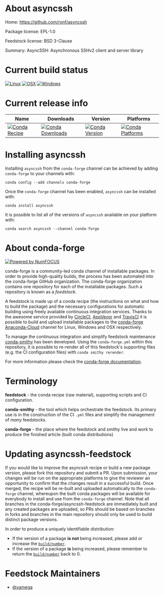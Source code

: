 <!--
# -*- mode: jinja -*-
-->

About asyncssh
==============

Home: https://github.com/ronf/asyncssh

Package license: EPL-1.0

Feedstock license: BSD 3-Clause

Summary: AsyncSSH: Asynchronous SSHv2 client and server library



Current build status
====================

[![Linux](https://img.shields.io/circleci/project/github/conda-forge/asyncssh-feedstock/master.svg?label=Linux)](https://circleci.com/gh/conda-forge/asyncssh-feedstock)
[![OSX](https://img.shields.io/travis/conda-forge/asyncssh-feedstock/master.svg?label=macOS)](https://travis-ci.org/conda-forge/asyncssh-feedstock)
[![Windows](https://img.shields.io/appveyor/ci/conda-forge/asyncssh-feedstock/master.svg?label=Windows)](https://ci.appveyor.com/project/conda-forge/asyncssh-feedstock/branch/master)

Current release info
====================

| Name | Downloads | Version | Platforms |
| --- | --- | --- | --- |
| [![Conda Recipe](https://img.shields.io/badge/recipe-asyncssh-green.svg)](https://anaconda.org/conda-forge/asyncssh) | [![Conda Downloads](https://img.shields.io/conda/dn/conda-forge/asyncssh.svg)](https://anaconda.org/conda-forge/asyncssh) | [![Conda Version](https://img.shields.io/conda/vn/conda-forge/asyncssh.svg)](https://anaconda.org/conda-forge/asyncssh) | [![Conda Platforms](https://img.shields.io/conda/pn/conda-forge/asyncssh.svg)](https://anaconda.org/conda-forge/asyncssh) |

Installing asyncssh
===================

Installing `asyncssh` from the `conda-forge` channel can be achieved by adding `conda-forge` to your channels with:

```
conda config --add channels conda-forge
```

Once the `conda-forge` channel has been enabled, `asyncssh` can be installed with:

```
conda install asyncssh
```

It is possible to list all of the versions of `asyncssh` available on your platform with:

```
conda search asyncssh --channel conda-forge
```


About conda-forge
=================

[![Powered by NumFOCUS](https://img.shields.io/badge/powered%20by-NumFOCUS-orange.svg?style=flat&colorA=E1523D&colorB=007D8A)](http://numfocus.org)

conda-forge is a community-led conda channel of installable packages.
In order to provide high-quality builds, the process has been automated into the
conda-forge GitHub organization. The conda-forge organization contains one repository
for each of the installable packages. Such a repository is known as a *feedstock*.

A feedstock is made up of a conda recipe (the instructions on what and how to build
the package) and the necessary configurations for automatic building using freely
available continuous integration services. Thanks to the awesome service provided by
[CircleCI](https://circleci.com/), [AppVeyor](https://www.appveyor.com/)
and [TravisCI](https://travis-ci.org/) it is possible to build and upload installable
packages to the [conda-forge](https://anaconda.org/conda-forge)
[Anaconda-Cloud](https://anaconda.org/) channel for Linux, Windows and OSX respectively.

To manage the continuous integration and simplify feedstock maintenance
[conda-smithy](https://github.com/conda-forge/conda-smithy) has been developed.
Using the ``conda-forge.yml`` within this repository, it is possible to re-render all of
this feedstock's supporting files (e.g. the CI configuration files) with ``conda smithy rerender``.

For more information please check the [conda-forge documentation](https://conda-forge.org/docs/).

Terminology
===========

**feedstock** - the conda recipe (raw material), supporting scripts and CI configuration.

**conda-smithy** - the tool which helps orchestrate the feedstock.
                   Its primary use is in the construction of the CI ``.yml`` files
                   and simplify the management of *many* feedstocks.

**conda-forge** - the place where the feedstock and smithy live and work to
                  produce the finished article (built conda distributions)


Updating asyncssh-feedstock
===========================

If you would like to improve the asyncssh recipe or build a new
package version, please fork this repository and submit a PR. Upon submission,
your changes will be run on the appropriate platforms to give the reviewer an
opportunity to confirm that the changes result in a successful build. Once
merged, the recipe will be re-built and uploaded automatically to the
`conda-forge` channel, whereupon the built conda packages will be available for
everybody to install and use from the `conda-forge` channel.
Note that all branches in the conda-forge/asyncssh-feedstock are
immediately built and any created packages are uploaded, so PRs should be based
on branches in forks and branches in the main repository should only be used to
build distinct package versions.

In order to produce a uniquely identifiable distribution:
 * If the version of a package **is not** being increased, please add or increase
   the [``build/number``](https://conda.io/docs/user-guide/tasks/build-packages/define-metadata.html#build-number-and-string).
 * If the version of a package **is** being increased, please remember to return
   the [``build/number``](https://conda.io/docs/user-guide/tasks/build-packages/define-metadata.html#build-number-and-string)
   back to 0.

Feedstock Maintainers
=====================

* [@vamega](https://github.com/vamega/)

